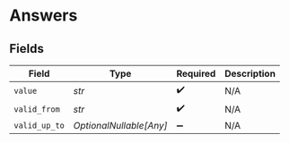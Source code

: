 # Answers


## Fields

| Field                   | Type                    | Required                | Description             |
| ----------------------- | ----------------------- | ----------------------- | ----------------------- |
| `value`                 | *str*                   | :heavy_check_mark:      | N/A                     |
| `valid_from`            | *str*                   | :heavy_check_mark:      | N/A                     |
| `valid_up_to`           | *OptionalNullable[Any]* | :heavy_minus_sign:      | N/A                     |